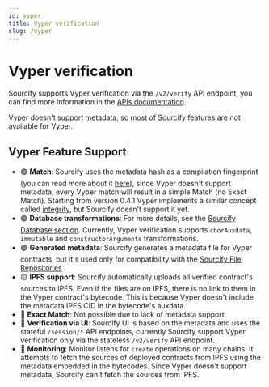 ```yaml
---
id: vyper
title: Vyper verification
slug: /vyper
---
```


# Vyper verification

Sourcify supports Vyper verification via the `/v2/verify` API endpoint, you can find more information in the [APIs documentation](/docs/api/).

Vyper doesn't support [metadata](/docs/metadata/), so most of Sourcify features are not available for Vyper.

## Vyper Feature Support

- 🟢 **Match**: Sourcify uses the metadata hash as a compilation fingerprint (you can read more about it [here](/docs/exact-match-vs-match)), since Vyper doesn't support metadata, every Vyper match will result in a simple Match (no Exact Match). Starting from version 0.4.1 Vyper implements a similar concept called [integrity](https://docs.vyperlang.org/en/stable/compiling-a-contract.html#integrity-hash), but Sourcify doesn't support it yet.
- 🟢 **Database transformations**: For more details, see the [Sourcify Database section](/docs/repository/sourcify-database/). Currently, Vyper verification supports `cborAuxdata`, `immutable` and `constructorArguments` transformations.
- 🟢 **Generated metadata**: Sourcify generates a metadata file for Vyper contracts, but it's used only for compatibility with the [Sourcify File Repositories](/docs/repository/file-repositories/).
- 🟡 **IPFS support**: Sourcify automatically uploads all verified contract's sources to IPFS. Even if the files are on IPFS, there is no link to them in the Vyper contract's bytecode. This is because Vyper doesn't include the metadata IPFS CID in the bytecode's auxdata.
- 🔴 **Exact Match**: Not possible due to lack of metadata support.
- 🔴 **Verification via UI**: Sourcify UI is based on the metadata and uses the stateful `/session/*` API endpoints, currently Sourcify support Vyper verification only via the stateless `/v2/verify` API endpoint.
- 🔴 **Monitoring**: Monitor listens for `create` operations on many chains. It attempts to fetch the sources of deployed contracts from IPFS using the metadata embedded in the bytecodes. Since Vyper doesn't support metadata, Sourcify can't fetch the sources from IPFS.

